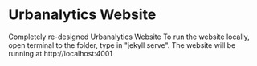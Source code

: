 # Urbanalytics Website

Completely re-designed Urbanalytics Website
To run the website locally, open terminal to the folder, type in "jekyll serve".
The website will be running at http://localhost:4001

